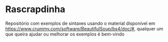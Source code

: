 # Rascrapdinha
Repositório com exemplos de sintaxes usando o material disponível em https://www.crummy.com/software/BeautifulSoup/bs4/doc/#, qualquer um que queira ajudar ou melhorar os exemplos é bem-vindo
